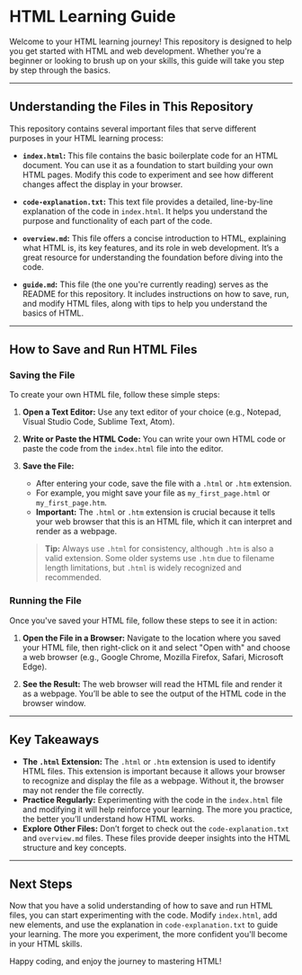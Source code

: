 # HTML Learning Guide

Welcome to your HTML learning journey! This repository is designed to help you get started with HTML and web development. Whether you're a beginner or looking to brush up on your skills, this guide will take you step by step through the basics.

---

## Understanding the Files in This Repository

This repository contains several important files that serve different purposes in your HTML learning process:

- **`index.html`:** This file contains the basic boilerplate code for an HTML document. You can use it as a foundation to start building your own HTML pages. Modify this code to experiment and see how different changes affect the display in your browser.

- **`code-explanation.txt`:** This text file provides a detailed, line-by-line explanation of the code in `index.html`. It helps you understand the purpose and functionality of each part of the code.

- **`overview.md`:** This file offers a concise introduction to HTML, explaining what HTML is, its key features, and its role in web development. It’s a great resource for understanding the foundation before diving into the code.

- **`guide.md`:** This file (the one you're currently reading) serves as the README for this repository. It includes instructions on how to save, run, and modify HTML files, along with tips to help you understand the basics of HTML.

---

## How to Save and Run HTML Files

### Saving the File

To create your own HTML file, follow these simple steps:

1. **Open a Text Editor:** Use any text editor of your choice (e.g., Notepad, Visual Studio Code, Sublime Text, Atom).

2. **Write or Paste the HTML Code:** You can write your own HTML code or paste the code from the `index.html` file into the editor.

3. **Save the File:**
    - After entering your code, save the file with a `.html` or `.htm` extension. 
    - For example, you might save your file as `my_first_page.html` or `my_first_page.htm`.
    - **Important:** The `.html` or `.htm` extension is crucial because it tells your web browser that this is an HTML file, which it can interpret and render as a webpage.

   > **Tip:** Always use `.html` for consistency, although `.htm` is also a valid extension. Some older systems use `.htm` due to filename length limitations, but `.html` is widely recognized and recommended.

### Running the File

Once you've saved your HTML file, follow these steps to see it in action:

1. **Open the File in a Browser:** Navigate to the location where you saved your HTML file, then right-click on it and select "Open with" and choose a web browser (e.g., Google Chrome, Mozilla Firefox, Safari, Microsoft Edge).

2. **See the Result:** The web browser will read the HTML file and render it as a webpage. You’ll be able to see the output of the HTML code in the browser window.

---

## Key Takeaways

- **The `.html` Extension:** The `.html` or `.htm` extension is used to identify HTML files. This extension is important because it allows your browser to recognize and display the file as a webpage. Without it, the browser may not render the file correctly.
- **Practice Regularly:** Experimenting with the code in the `index.html` file and modifying it will help reinforce your learning. The more you practice, the better you’ll understand how HTML works.
- **Explore Other Files:** Don’t forget to check out the `code-explanation.txt` and `overview.md` files. These files provide deeper insights into the HTML structure and key concepts.

---

## Next Steps

Now that you have a solid understanding of how to save and run HTML files, you can start experimenting with the code. Modify `index.html`, add new elements, and use the explanation in `code-explanation.txt` to guide your learning. The more you experiment, the more confident you'll become in your HTML skills.

Happy coding, and enjoy the journey to mastering HTML!
